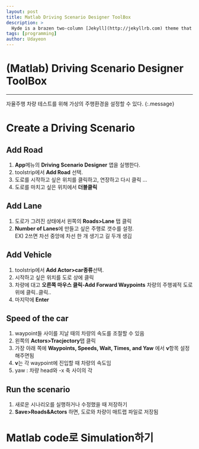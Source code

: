 ```yaml
---
layout: post
title: Matlab Driving Scenario Designer ToolBox
description: >
  Hyde is a brazen two-column [Jekyll](http://jekyllrb.com) theme that pairs a prominent sidebar with uncomplicated content.
tags: [programming]
author: Udayeon
---
```

# (Matlab) Driving Scenario Designer ToolBox
* * *
자율주행 차량 테스트를 위해 가상의 주행환경을 설정할 수 있다.
{:.message}

# Create a Driving Scenario
## Add Road
1. **App**메뉴의 **Driving Scenario Designer** 앱을 실행한다.
2. toolstrip에서 **Add Road** 선택.
3. 도로를 시작하고 싶은 위치를 클릭하고, 연장하고 다시 클릭 ...
4. 도로를 마치고 싶은 위치에서 **더블클릭**

## Add Lane
1. 도로가 그려진 상태에서 왼쪽의 **Roads>Lane** 탭 클릭
2. **Number of Lanes**에 만들고 싶은 주행로 갯수를 설정.   
EX) 2쓰면 차선 중앙에 차선 한 개 생기고 길 두개 생김

## Add Vehicle
1. toolstrip에서 **Add Actor>car종류**선택.
2. 시작하고 싶은 위치를 도로 상에 클릭
3. 차량에 대고 **오른쪽 마우스 클릭-Add Forward Waypoints** 차량의 주행궤적 도로 위에 클릭..클릭..
4. 마지막에 **Enter**

## Speed of the car
1. waypoint들 사이를 지날 때의 차량의 속도를 조절할 수 있음
2. 왼쪽의 **Actors>Tracjectory**탭 클릭
3. 가장 아래 쪽에 **Waypoints, Speeds, Wait, Times, and Yaw** 에서 **v**항목 설정해주면됨
5. **v**는 각 waypoint에 진입할 때 차량의 속도임
6. yaw : 차량 head와 -x 축 사이의 각

## Run the scenario
1. 새로운 시나리오를 실행하거나 수정했을 때 저장하기
2. **Save>Roads&Actors** 하면, 도로와 차량이 매트랩 파일로 저장됨

# Matlab code로 Simulation하기







